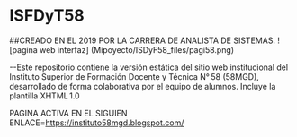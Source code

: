 # ISFDyT58
##CREADO EN EL 2019 POR LA CARRERA DE ANALISTA DE SISTEMAS.
![pagina web interfaz] (Mipoyecto/ISDyF58_files/pagi58.png)


--Este repositorio contiene la versión estática del sitio web institucional del Instituto Superior de Formación Docente y Técnica N° 58 (58MGD), desarrollado de forma colaborativa por el equipo de alumnos. Incluye la plantilla XHTML 1.0 


PAGINA ACTIVA EN EL SIGUIEN ENLACE=https://instituto58mgd.blogspot.com/



